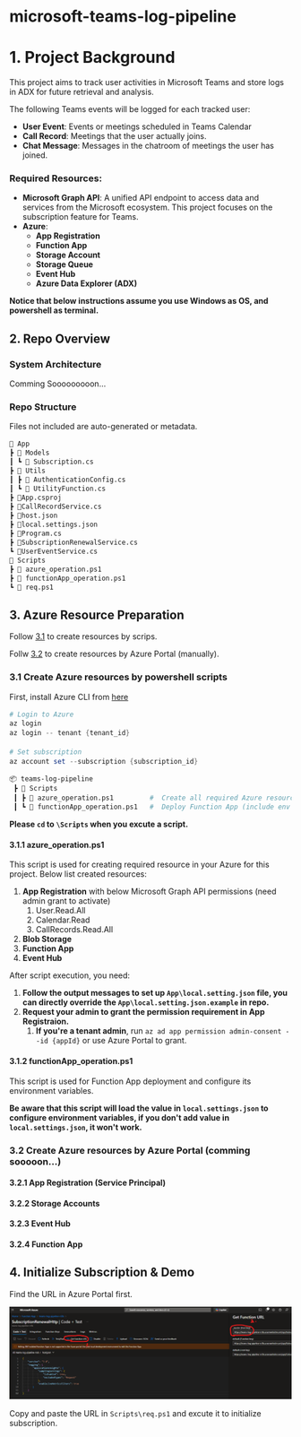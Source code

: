 # microsoft-teams-log-pipeline

# 1. Project Background

This project aims to track user activities in Microsoft Teams and store logs in ADX for future retrieval and analysis.

The following Teams events will be logged for each tracked user:
- **User Event**: Events or meetings scheduled in Teams Calendar
- **Call Record**: Meetings that the user actually joins.
- **Chat Message**: Messages in the chatroom of meetings the user has joined.

### Required Resources:
- **Microsoft Graph API**: A unified API endpoint to access data and services from the Microsoft ecosystem. This project focuses on the subscription feature for Teams.
- **Azure**:
  - **App Registration**
  - **Function App**
  - **Storage Account**
  - **Storage Queue**
  - **Event Hub**
  - **Azure Data Explorer (ADX)**

**Notice that below instructions assume you use Windows as OS, and powershell as terminal.**

## 2. Repo Overview

### System Architecture
Comming Sooooooooon...

### Repo Structure

Files not included are auto-generated or metadata.

```
📂 App
┣ 📂 Models
┃ ┗ 📜 Subscription.cs
┣ 📂 Utils
┃ ┣ 📜 AuthenticationConfig.cs
┃ ┗ 📜 UtilityFunction.cs
┣ 📜App.csproj
┣ 📜CallRecordService.cs
┣ 📜host.json
┣ 📜local.settings.json
┣ 📜Program.cs
┣ 📜SubscriptionRenewalService.cs
┗ 📜UserEventService.cs
📂 Scripts
┣ 📜 azure_operation.ps1
┣ 📜 functionApp_operation.ps1
┗ 📜 req.ps1
```

## 3. Azure Resource Preparation


Follow [3.1](#31-create-azure-resources-by-powershell-scripts) to create resources by scrips.

Follw [3.2](#32-create-azure-resources-by-azure-portal-comming-sooooon) to create resources by Azure Portal (manually).


### 3.1 Create Azure resources by powershell scripts

First, install Azure CLI from [here](https://learn.microsoft.com/en-us/cli/azure/install-azure-cli-windows?tabs=azure-cli)


```powershell
# Login to Azure
az login
az login -- tenant {tenant_id}

# Set subscription
az account set --subscription {subscription_id}
```


``` sh
📦 teams-log-pipeline
 ┣ 📂 Scripts
 ┃ ┣ 📜 azure_operation.ps1         #  Create all required Azure resources
 ┃ ┗ 📜 functionApp_operation.ps1   #  Deploy Function App (include env variables)
```

**Please `cd` to `\Scripts` when you excute a script.**

#### 3.1.1 azure_operation.ps1

This script is used for creating required resource in your Azure for this project. Below list created resources: 

1. **App Registration** with below Microsoft Graph API permissions (need admin grant to activate)
    1. User.Read.All
    2. Calendar.Read
    3. CallRecords.Read.All
2. **Blob Storage**
3. **Function App**
4. **Event Hub**

After script execution, you need:

1. **Follow the output messages to set up `App\local.setting.json` file, you can directly override the `App\local.setting.json.example` in repo.**
2. **Request your admin to grant the permission requirement in App Registraion.**
    1. **If you're a tenant admin**, run `az ad app permission admin-consent --id {appId}` or use Azure Portal to grant.


#### 3.1.2 functionApp_operation.ps1

This script is used for Function App deployment and configure its environment variables.

**Be aware that this script will load the value in `local.settings.json` to configure environment variables, if you don't add value in `local.settings.json`, it won't work.**


### 3.2 Create Azure resources by Azure Portal (comming sooooon...)

#### 3.2.1 App Registration (Service Principal)

#### 3.2.2 Storage Accounts

#### 3.2.3 Event Hub

#### 3.2.4 Function App

## 4. Initialize Subscription & Demo

Find the URL in Azure Portal first.

![](/Assets/URL.png)

Copy and paste the URL in `Scripts\req.ps1` and excute it to initialize subscription.


